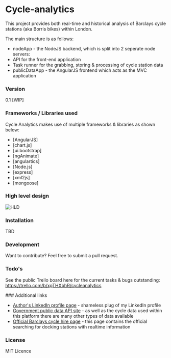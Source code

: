# Cycle-analytics
This project provides both real-time and historical analysis of Barclays cycle stations (aka Borris bikes) within London.

The main structure is as follows:
* nodeApp - the NodeJS backend, which is split into 2 seperate node servers:
 * API for the front-end application
 * Task runner for the grabbing, storing & processing of cycle station data
* publicDataApp - the AngularJS frontend which acts as the MVC application

### Version
0.1 [WIP]

### Frameworks / Libraries used

Cycle Analytics makes use of multiple frameworks & libraries as shown below:

* [AngularJS] 
 * [chart.js] 
 * [ui.bootstrap]
 * [ngAnimate]
 * [angulartics]
* [Node.js] 
 * [express] 
 * [xml2js] 
 * [mongoose] 

### High level design

![HLD](http://cycleanalytics.io/assets/img/cycleanalytics.png)

### Installation

TBD

### Development

Want to contribute? Feel free to submit a pull request.

### Todo's

See the public Trello board here for the current tasks & bugs outstanding: https://trello.com/b/xgTHXbhR/cycleanalytics

### Additional links
* [Author's LinkedIn profile page](http://uk.linkedin.com/in/ryanmusselwhite/en) - shameless plug of my LinkedIn profile
* [Government public data API site](http://www.tfl.gov.uk/info-for/open-data-users/) - as well as the cycle data used within this platform there are many other types of data available
* [Official Barclays cycle hire page](https://web.barclayscyclehire.tfl.gov.uk/maps) - this page contains the official searching for docking stations with realtime information

### License

MIT Licence
